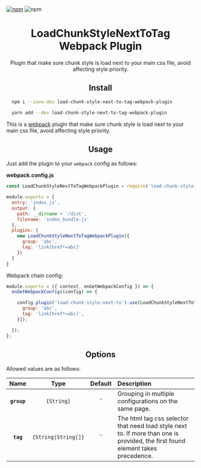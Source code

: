 [![npm][npm]][npm-url]
![npm](https://img.shields.io/npm/dw/load-chunk-style-next-to-tag-webpack-plugin.svg)

<div align="center">
  <h1>LoadChunkStyleNextToTag Webpack Plugin</h1>
  <p>Plugin that make sure chunk style is load next to your main css file, avoid affecting style priority.</p>
</div>

<h2 align="center">Install</h2>

```bash
  npm i --save-dev load-chunk-style-next-to-tag-webpack-plugin
```

```bash
  yarn add --dev load-chunk-style-next-to-tag-webpack-plugin
```


This is a [webpack](http://webpack.js.org/) plugin that make sure chunk style is load next to your main css file, avoid affecting style priority.

<h2 align="center">Usage</h2>

Just add the plugin to your `webpack` config as follows:

**webpack.config.js**
```js
const LoadChunkStyleNextToTagWebpackPlugin = require('load-chunk-style-next-to-tag-webpack-plugin')

module.exports = {
  entry: 'index.js',
  output: {
    path: __dirname + '/dist',
    filename: 'index_bundle.js'
  },
  plugins: [
    new LoadChunkStyleNextToTagWebpackPlugin({
      group: 'abc',
      tag: 'link[href*=abc]'
    })
  ]
}
```

Webpack chain config:
```js
module.exports = ({ context, onGetWebpackConfig }) => {
  onGetWebpackConfig((config) => {

    config.plugin('load-chunk-style-next-to').use(LoadChunkStyleNextToTagWebpackPlugin, [{
      group: 'abc',
      tag: 'link[href*=abc]',
    }]);

  });
};
```

<h2 align="center">Options</h2>

Allowed values are as follows:

|    Name     |         Type         |  Default   | Description                                                                                                                     |
|:-----------:|:--------------------:|:----------:|:--------------------------------------------------------------------------------------------------------------------------------|
| **`group`** | `{String}` |``| Grouping in multiple configurations on the same page.                                                                           |
|  **`tag`**  | `{String\|String[]}` |``| The html tag css selector that need load style next to. If more than one is provided, the first found element takes precedence. |

[npm]: https://img.shields.io/npm/v/load-chunk-style-next-to-tag-webpack-plugin.svg
[npm-url]: https://npmjs.com/package/load-chunk-style-next-to-tag-webpack-plugin
